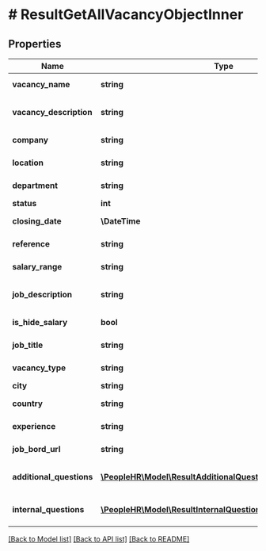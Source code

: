 # # ResultGetAllVacancyObjectInner

## Properties

Name | Type | Description | Notes
------------ | ------------- | ------------- | -------------
**vacancy_name** | **string** | Vacancy name value | [optional]
**vacancy_description** | **string** | Vacancy description value | [optional]
**company** | **string** | Company name value | [optional]
**location** | **string** | Location value | [optional]
**department** | **string** | Department value | [optional]
**status** | **int** | Status value | [optional]
**closing_date** | **\DateTime** | Closing date value | [optional]
**reference** | **string** | Reference value | [optional]
**salary_range** | **string** | Salary range value | [optional]
**job_description** | **string** | Job description value | [optional]
**is_hide_salary** | **bool** | IsHideSalary value | [optional]
**job_title** | **string** | Job title value | [optional]
**vacancy_type** | **string** | Vacancy type value | [optional]
**city** | **string** | City value | [optional]
**country** | **string** | Country value | [optional]
**experience** | **string** | Experience value | [optional]
**job_bord_url** | **string** | JobBordUrl value | [optional]
**additional_questions** | [**\PeopleHR\Model\ResultAdditionalQuestionsArrayobjectInner[]**](ResultAdditionalQuestionsArrayobjectInner.md) | Additional questions array list | [optional]
**internal_questions** | [**\PeopleHR\Model\ResultInternalQuestionsArrayobjectInner[]**](ResultInternalQuestionsArrayobjectInner.md) | Internal questions array list | [optional]

[[Back to Model list]](../../README.md#models) [[Back to API list]](../../README.md#endpoints) [[Back to README]](../../README.md)
